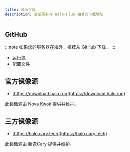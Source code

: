 ```yaml
---
title: 资源下载
description: 目前所有与 Halo-Plus 相关的下载地址
---
```


## GitHub

:::note
如果您的服务器在海外，推荐从 GitHub 下载。
:::

- [运行包](https://github.com/nineya/halo-plus/releases)
- [配置文件](https://github.com/nineya/halo-puls-common)

## 官方镜像源

- [https://download.halo.run](https://download.halo.run)

此镜像源由 [Nova Kwok](https://nova.moe/) 提供并维护。

## 三方镜像源

- [https://halo.cary.tech](https://halo.cary.tech)

此镜像源由 [新逸Cary](https://blog.xinac.cn) 提供并维护。
